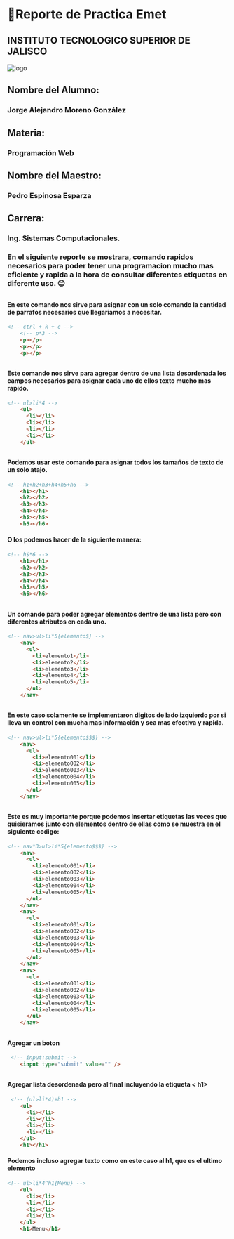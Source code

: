 # 🚀**Reporte de Practica Emet**

## INSTITUTO TECNOLOGICO SUPERIOR DE JALISCO

![logo](https://tse1.mm.bing.net/th/id/OIP.ALajFJwmiwuKqomOk1_1gwHaHa?rs=1&pid=ImgDetMain&o=7&rm=3)

## Nombre del Alumno:

### Jorge Alejandro Moreno González

## Materia:

### Programación Web

## Nombre del Maestro:

### Pedro Espinosa Esparza

## Carrera:

### Ing. Sistemas Computacionales.

### En el siguiente reporte se mostrara, comando rapidos necesarios para poder tener una programacion mucho mas eficiente y rapida a la hora de consultar diferentes etiquetas en diferente uso. 😊

##

#### En este comando nos sirve para asignar con un solo comando la cantidad de parrafos necesarios que llegariamos a necesitar.

```HTML
<!-- ctrl + k + c -->
    <!-- p*3 -->
    <p></p>
    <p></p>
    <p></p>

```

##

#### Este comando nos sirve para agregar dentro de una lista desordenada los campos necesarios para asignar cada uno de ellos texto mucho mas rapido.

```HTML
<!-- ul>li*4 -->
    <ul>
      <li></li>
      <li></li>
      <li></li>
      <li></li>
    </ul>
```

##

#### Podemos usar este comando para asignar todos los tamaños de texto de un solo atajo.

```HTML
<!-- h1+h2+h3+h4+h5+h6 -->
    <h1></h1>
    <h2></h2>
    <h3></h3>
    <h4></h4>
    <h5></h5>
    <h6></h6>
```

#### O los podemos hacer de la siguiente manera:

```HTML
<!-- h$*6 -->
    <h1></h1>
    <h2></h2>
    <h3></h3>
    <h4></h4>
    <h5></h5>
    <h6></h6>
```

##

#### Un comando para poder agregar elementos dentro de una lista pero con diferentes atributos en cada uno.

```HTML
<!-- nav>ul>li*5{elemento$} -->
    <nav>
      <ul>
        <li>elemento1</li>
        <li>elemento2</li>
        <li>elemento3</li>
        <li>elemento4</li>
        <li>elemento5</li>
      </ul>
    </nav>
```

##

#### En este caso solamente se implementaron digitos de lado izquierdo por si lleva un control con mucha mas información y sea mas efectiva y rapida.

```HTML
<!-- nav>ul>li*5{elemento$$$} -->
    <nav>
      <ul>
        <li>elemento001</li>
        <li>elemento002</li>
        <li>elemento003</li>
        <li>elemento004</li>
        <li>elemento005</li>
      </ul>
    </nav>
```

##

#### Este es muy importante porque podemos insertar etiquetas las veces que quisieramos junto con elementos dentro de ellas como se muestra en el siguiente codigo:

```HTML
<!-- nav*3>ul>li*5{elemento$$$} -->
    <nav>
      <ul>
        <li>elemento001</li>
        <li>elemento002</li>
        <li>elemento003</li>
        <li>elemento004</li>
        <li>elemento005</li>
      </ul>
    </nav>
    <nav>
      <ul>
        <li>elemento001</li>
        <li>elemento002</li>
        <li>elemento003</li>
        <li>elemento004</li>
        <li>elemento005</li>
      </ul>
    </nav>
    <nav>
      <ul>
        <li>elemento001</li>
        <li>elemento002</li>
        <li>elemento003</li>
        <li>elemento004</li>
        <li>elemento005</li>
      </ul>
    </nav>
```

##

#### Agregar un boton

```HTML
 <!-- input:submit -->
    <input type="submit" value="" />
```

##

#### Agregar lista desordenada pero al final incluyendo la etiqueta < h1>

```HTML
 <!-- (ul>li*4)+h1 -->
    <ul>
      <li></li>
      <li></li>
      <li></li>
      <li></li>
    </ul>
    <h1></h1>
```

#### Podemos incluso agregar texto como en este caso al h1, que es el ultimo elemento

```HTML
<!-- ul>li*4^h1{Menu} -->
    <ul>
      <li></li>
      <li></li>
      <li></li>
      <li></li>
    </ul>
    <h1>Menu</h1>
```
